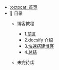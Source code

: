 - [:octocat: 首页](/README)
- :memo: 目录
   - 博客教程
   
       - 1.[前言](/md/bolg/2022-03-24-前言.md)
       - 2.[docsify 介绍](/md/bolg/2022-03-25-docsify介绍.md)
       - 3.[快速搭建博客](/md/bolg/2022-03-26-快速搭建博客.md)
       - 4.[总结](/md/bolg/2022-03-27-总结.md)
   
   - 未完待续
   
